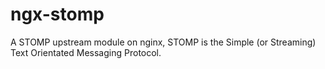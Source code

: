 # ngx-stomp
A STOMP upstream module on nginx, STOMP is the Simple (or Streaming) Text Orientated Messaging Protocol.
